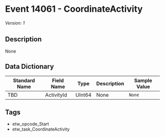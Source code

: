 # Event 14061 - CoordinateActivity
###### Version: 1

## Description
None

## Data Dictionary
|Standard Name|Field Name|Type|Description|Sample Value|
|---|---|---|---|---|
|TBD|ActivityId|UInt64|None|`None`|

## Tags
* etw_opcode_Start
* etw_task_CoordinateActivity